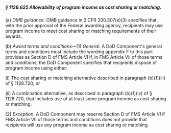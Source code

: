 ##### § 1128.625 Allowability of program income as cost sharing or matching. #####

(a) *OMB guidance.* OMB guidance in 2 CFR 200.307(e)(3) specifies that, with the prior approval of the Federal awarding agency, recipients may use program income to meet cost sharing or matching requirements of their awards.

(b) *Award terms and conditions*—(1) *General.* A DoD Component's general terms and conditions must include the wording appendix F to this part provides as Section D of FMS Article VI if, in FMS Article VII of those terms and conditions, the DoD Component specifies that recipients dispose of program income using either:

(i) The cost sharing or matching alternative described in paragraph (b)(1)(iii) of § 1128.720; or

(ii) A combination alternative, as described in paragraph (b)(1)(iv) of § 1128.720, that includes use of at least some program income as cost sharing or matching.

(2) *Exception.* A DoD Component may reserve Section D of FMS Article VI if FMS Article VII of those terms and conditions does not provide that recipients will use any program income as cost sharing or matching.